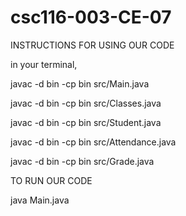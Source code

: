 # csc116-003-CE-07


INSTRUCTIONS FOR USING OUR CODE

in your terminal,

javac -d bin -cp bin src/Main.java

javac -d bin -cp bin src/Classes.java

javac -d bin -cp bin src/Student.java

javac -d bin -cp bin src/Attendance.java

javac -d bin -cp bin src/Grade.java

TO RUN OUR CODE

java Main.java





